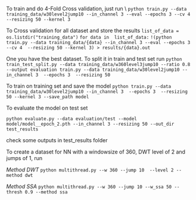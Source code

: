 To train and do 4-Fold Cross validation, just run \\
```python train.py --data training_data/w30level2jump10 --in_channel 3 --eval --epochs 3 --cv 4 --resizing 50 --kernel 3```

To Cross validation for all dataset and store the results
```list_of_data = os.listdir("training_data")```
```for data in  list_of_data:```
    ```!(python train.py --data training_data/{data} --in_channel 3 --eval --epochs 3 --cv 4  --resizing 50 --kernel 3) > results/{data}.out ```

One you have the best dataset. To split it in train and test set run 
```python train_test_split.py --data training_data/w360level3jump10 --ratio 0.8 --output evaluation train.py --data training_data/w30level2jump10 --in_channel 3  --epochs 3  --resizing 50```

To train on training set and save the model
```python train.py --data training_data/w30level2jump10 --in_channel 3  --epochs 3  --resizing 50 --kernel 3 --save_path model```

To evaluate the model on test set

```python evaluate.py --data evaluation/test --model model/model__epoch_2.pth --in_channel 3 --resizing 50 --out_dir test_results ```

check some outputs in test_results folder


To create a dataset for NN with a windowsize of 360, DWT level of 2 and jumps of 1, run 


*Method DWT* ``` python multithread.py --w 360 --jump 10  --level 2 --method dwt ```

*Method SSA* ``` python multithread.py --w 360 --jump 10 --w_ssa 50 --thresh 0.9 --method ssa ```
